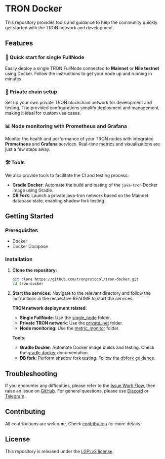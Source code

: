 # TRON Docker

This repository provides tools and guidance to help the community quickly get started with the TRON network and development.

## Features

### 🚀 Quick start for single FullNode
Easily deploy a single TRON FullNode connected to **Mainnet** or **Nile testnet** using Docker. Follow the instructions to get your node up and running in minutes.

### 🔗 Private chain setup
Set up your own private TRON blockchain network for development and testing. The provided configurations simplify deployment and management, making it ideal for custom use cases.

### 📊 Node monitoring with Prometheus and Grafana
Monitor the health and performance of your TRON nodes with integrated **Prometheus** and **Grafana** services. Real-time metrics and visualizations are just a few steps away.

### 🛠️ Tools
We also provide tools to facilitate the CI and testing process:
- **Gradle Docker**: Automate the build and testing of the `java-tron` Docker image using Gradle.
- **DB Fork**: Launch a private java-tron network based on the Mainnet database state, enabling shadow fork testing.

## Getting Started

### Prerequisites
- Docker
- Docker Compose

### Installation

1. **Clone the repository:**
   ```sh
   git clone https://github.com/tronprotocol/tron-docker.git
   cd tron-docker
   ```

2. **Start the services:**
   Navigate to the relevant directory and follow the instructions in the respective README to start the services.

   **TRON network deployment related:**
   - **Single FullNode**: Use the [single_node](./single_node) folder.
   - **Private TRON network**: Use the [private_net](./private_net) folder.
   - **Node monitoring**: Use the [metric_monitor](./metric_monitor) folder.

   **Tools**:
   - **Gradle Docker**: Automate Docker image builds and testing. Check the [gradle docker](./tools/docker/README.md) documentation.
   - **DB fork**: Perform shadow fork testing. Follow the [dbfork guidance](./tools/dbfork/README.md).

## Troubleshooting
If you encounter any difficulties, please refer to the [Issue Work Flow](https://tronprotocol.github.io/documentation-en/developers/issue-workflow/#issue-work-flow), then raise an issue on [GitHub](https://github.com/tronprotocol/tron-docker/issues). For general questions, please use [Discord](https://discord.gg/cGKSsRVCGm) or [Telegram](https://t.me/TronOfficialDevelopersGroupEn).

## Contributing

All contributions are welcome. Check [contribution](CONTRIBUTING.md) for more details.

## License

This repository is released under the [LGPLv3 license](https://github.com/tronprotocol/tron-docker/blob/main/LICENSE).
